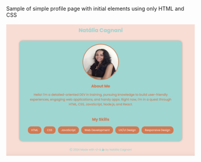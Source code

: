 Sample of simple profile page with initial elements using only HTML and CSS<br><br>
<img src="./assets/simple-profile-design.png">
